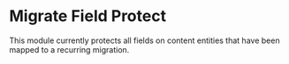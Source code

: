 # Migrate Field Protect

This module currently protects all fields on content entities that have been 
mapped to a recurring migration.
